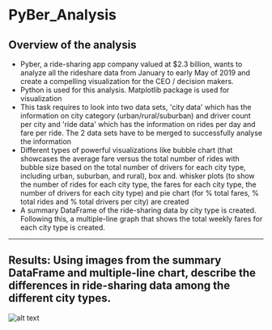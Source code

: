 # PyBer_Analysis
## Overview of the analysis
* Pyber, a ride-sharing app company valued at $2.3 billion, wants to analyze all the rideshare data from January to early May of 2019 and create a compelling visualization for the CEO / decision makers. 
* Python is used for this analysis. Matplotlib package is used for visualization
* This task requires to look into two data sets, 'city data' which has the information on city category (urban/rural/suburban) and driver count per city and 'ride data' which has the information on rides per day and fare per ride. The 2 data sets have to be merged to successfully analyse the information 
* Different types of powerful visualizations like bubble chart (that showcases the average fare versus the total number of rides with bubble size based on the total number of drivers for each city type, including urban, suburban, and rural), box and. whisker plots (to show the number of rides for each city type, the fares for each city type, the number of drivers for each city type) and pie chart (for % total fares, % total rides and % total drivers per city) are created
* A summary DataFrame of the ride-sharing data by city type is created. Following this, a multiple-line graph that shows the total weekly fares for each city type is created.

---

## Results: Using images from the summary DataFrame and multiple-line chart, describe the differences in ride-sharing data among the different city types.

![alt text](http://url/to/img.png)
